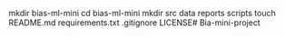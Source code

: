 mkdir bias-ml-mini
cd bias-ml-mini
mkdir src data reports scripts
touch README.md requirements.txt .gitignore LICENSE# Bia-mini-project
